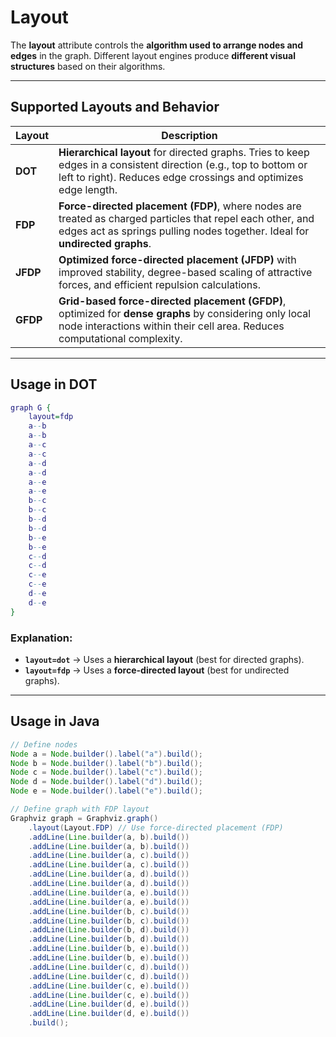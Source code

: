 # Layout

The **layout** attribute controls the **algorithm used to arrange nodes and edges** in the graph. Different layout engines produce **different visual structures** based on their algorithms.

------

## **Supported Layouts and Behavior**

| **Layout** | **Description**                                              |
| ---------- | ------------------------------------------------------------ |
| **DOT**    | **Hierarchical layout** for directed graphs. Tries to keep edges in a consistent direction (e.g., top to bottom or left to right). Reduces edge crossings and optimizes edge length. |
| **FDP**    | **Force-directed placement (FDP)**, where nodes are treated as charged particles that repel each other, and edges act as springs pulling nodes together. Ideal for **undirected graphs**. |
| **JFDP**   | **Optimized force-directed placement (JFDP)** with improved stability, degree-based scaling of attractive forces, and efficient repulsion calculations. |
| **GFDP**   | **Grid-based force-directed placement (GFDP)**, optimized for **dense graphs** by considering only local node interactions within their cell area. Reduces computational complexity. |

------

## **Usage in DOT**

```dot
graph G {
    layout=fdp
    a--b
    a--b
    a--c
    a--c
    a--d
    a--d
    a--e
    a--e
    b--c
    b--c
    b--d
    b--d
    b--e
    b--e
    c--d
    c--d
    c--e
    c--e
    d--e
    d--e
}
```

### **Explanation:**

- **`layout=dot`** → Uses a **hierarchical layout** (best for directed graphs).
- **`layout=fdp`** → Uses a **force-directed layout** (best for undirected graphs).

------

## **Usage in Java**

```java
// Define nodes
Node a = Node.builder().label("a").build();
Node b = Node.builder().label("b").build();
Node c = Node.builder().label("c").build();
Node d = Node.builder().label("d").build();
Node e = Node.builder().label("e").build();

// Define graph with FDP layout
Graphviz graph = Graphviz.graph()
    .layout(Layout.FDP) // Use force-directed placement (FDP)
    .addLine(Line.builder(a, b).build())
    .addLine(Line.builder(a, b).build())
    .addLine(Line.builder(a, c).build())
    .addLine(Line.builder(a, c).build())
    .addLine(Line.builder(a, d).build())
    .addLine(Line.builder(a, d).build())
    .addLine(Line.builder(a, e).build())
    .addLine(Line.builder(a, e).build())
    .addLine(Line.builder(b, c).build())
    .addLine(Line.builder(b, c).build())
    .addLine(Line.builder(b, d).build())
    .addLine(Line.builder(b, d).build())
    .addLine(Line.builder(b, e).build())
    .addLine(Line.builder(b, e).build())
    .addLine(Line.builder(c, d).build())
    .addLine(Line.builder(c, d).build())
    .addLine(Line.builder(c, e).build())
    .addLine(Line.builder(c, e).build())
    .addLine(Line.builder(d, e).build())
    .addLine(Line.builder(d, e).build())
    .build();
```